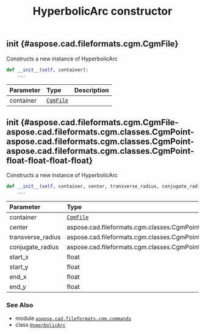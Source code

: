 ﻿---
title: HyperbolicArc constructor
second_title: Aspose.CAD for Python via .NET API References
description: 
type: docs
weight: 10
url: /python-net/aspose.cad.fileformats.cgm.commands/hyperbolicarc/__init__/
is_root: false
---

## __init__ {#aspose.cad.fileformats.cgm.CgmFile}

Constructs a new instance of HyperbolicArc



```python
def __init__(self, container):
    ...
```


| Parameter | Type | Description |
| :- | :- | :- |
| container | [`CgmFile`](/cad/python-net/aspose.cad.fileformats.cgm/cgmfile) |  |


## __init__ {#aspose.cad.fileformats.cgm.CgmFile-aspose.cad.fileformats.cgm.classes.CgmPoint-aspose.cad.fileformats.cgm.classes.CgmPoint-aspose.cad.fileformats.cgm.classes.CgmPoint-float-float-float-float}

Constructs a new instance of HyperbolicArc



```python
def __init__(self, container, center, transverse_radius, conjugate_radius, start_x, start_y, end_x, end_y):
    ...
```


| Parameter | Type | Description |
| :- | :- | :- |
| container | [`CgmFile`](/cad/python-net/aspose.cad.fileformats.cgm/cgmfile) |  |
| center | aspose.cad.fileformats.cgm.classes.CgmPoint |  |
| transverse_radius | aspose.cad.fileformats.cgm.classes.CgmPoint |  |
| conjugate_radius | aspose.cad.fileformats.cgm.classes.CgmPoint |  |
| start_x | float |  |
| start_y | float |  |
| end_x | float |  |
| end_y | float |  |



### See Also
* module [`aspose.cad.fileformats.cgm.commands`](../../)
* class [`HyperbolicArc`](/cad/python-net/aspose.cad.fileformats.cgm.commands/hyperbolicarc)
